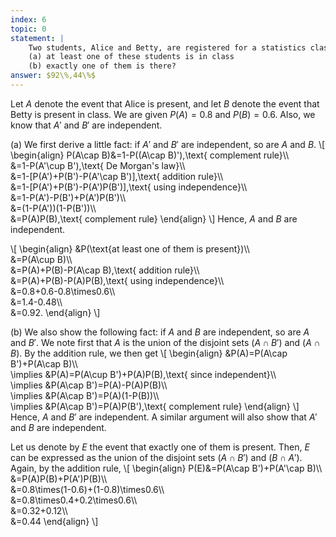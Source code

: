```yaml
---
index: 6
topic: 0
statement: |
    Two students, Alice and Betty, are registered for a statistics class. Alice attends $0.8$ of the time, Betty $0.6$ of the time, and their absences are independent. On a given day, what is the probability that
    (a) at least one of these students is in class
    (b) exactly one of them is there?
answer: $92\%,44\%$
---
```

Let $A$ denote the event that Alice is present, and let $B$ denote the event that Betty is present in class. We are given $P(A)=0.8$ and $P(B)=0.6$. Also, we know that $A'$ and $B'$ are independent.

(a) We first derive a little fact: if $A'$ and $B'$ are independent, so are $A$ and $B$.
\\[
\begin{align}
P(A\cap B)&=1-P((A\cap B)'),\text{ complement rule}\\\\\
&=1-P(A'\cup B'),\text{ De Morgan's law}\\\\\
&=1-[P(A')+P(B')-P(A'\cap B')],\text{ addition rule}\\\\\
&=1-[P(A')+P(B')-P(A')P(B')],\text{ using independence}\\\\\
&=1-P(A')-P(B')+P(A')P(B')\\\\\
&=(1-P(A'))(1-P(B'))\\\\\
&=P(A)P(B),\text{ complement rule}
\end{align}
\\]
Hence, $A$ and $B$ are independent.

\\[
    \begin{align}
    &P(\text{at least one of them is present})\\\\\
    &=P(A\cup B)\\\\\
    &=P(A)+P(B)-P(A\cap B),\text{ addition rule}\\\\\
    &=P(A)+P(B)-P(A)P(B),\text{ using independence}\\\\\
    &=0.8+0.6-0.8\times0.6\\\\\
    &=1.4-0.48\\\\\
    &=0.92.
    \end{align}
\\]

(b) 
We also show the following fact: if $A$ and $B$ are independent, so are $A$ and $B'$. We note first that $A$ is the union of the disjoint sets $(A\cap B')$ and $(A\cap B)$. By the addition rule, we then get
\\[
\begin{align}
&P(A)=P(A\cap B')+P(A\cap B)\\\\\
\implies &P(A)=P(A\cup B')+P(A)P(B),\text{ since independent}\\\\\
\implies &P(A\cap B')=P(A)-P(A)P(B)\\\\\
\implies &P(A\cap B')=P(A)(1-P(B))\\\\\
\implies &P(A\cap B')=P(A)P(B'),\text{ complement rule}
\end{align}
\\]
Hence, $A$ and $B'$ are independent. A similar argument will also show that $A'$ and $B$ are independent.

Let us denote by $E$ the event that exactly one of them is present. Then, $E$ can be expressed as the union of the disjoint sets $(A\cap B')$ and $(B\cap A')$. Again, by  the addition rule,
\\[
\begin{align}
P(E)&=P(A\cap B')+P(A'\cap B)\\\\\
&=P(A)P(B)+P(A')P(B)\\\\\
&=0.8\times(1-0.6)+(1-0.8)\times0.6\\\\\
&=0.8\times0.4+0.2\times0.6\\\\\
&=0.32+0.12\\\\\
&=0.44
\end{align}
\\]
